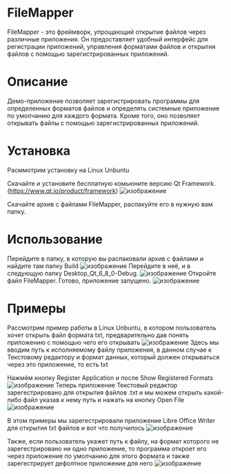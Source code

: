 # FileMapper

FileMapper - это фреймворк, упрощающий открытие файлов через различные приложения. Он предоставляет удобный интерфейс для регистрации приложений, управления форматами файлов и открытия файлов с помощью зарегистрированных приложений.

# Описание

Демо-приложение позволяет зарегистрировать программы для определенных форматов файлов и определять системные приложение по умолчанию для каждого формата. Кроме того, оно позволяет открывать файлы с помощью зарегистрированных приложений.

# Установка

Расммотрим установку на Linux Unbuntu


Скачайте и установите бесплатную комьюните версию Qt Framework.(https://www.qt.io/product/framework)
![изображение](https://github.com/briefl/FileMapper/assets/168663803/b3618322-8c44-4e8f-b808-d41a5f91d22d)

Скачайте архив с файлами FileMapper, распакуйте его в нужную вам папку. 

# Использование

Перейдите в папку, в которую вы распаковали архив с файлами и найдите там папку Build
![изображение](https://github.com/briefl/FileMapper/assets/168663803/c8607f45-64cc-4942-a1be-e6b3d0490fd5)
Перейдите в неё, и в следующую папку Desktop_Qt_6_8_0-Debug.
![изображение](https://github.com/briefl/FileMapper/assets/168663803/3ed33dbc-18c9-4861-b0b0-b422c3dce689)
Откройте файл FileMapper. Готово, приложение запущено.
![изображение](https://github.com/briefl/FileMapper/assets/168663803/1b18d7b6-6e7d-4b40-b646-d2c33b56f632)


# Примеры

Рассмотрим пример работы в Linux Unbuntu, в котором пользователь хочет открыть файл формата txt, предварительно дав понять приложению с помощью чего его открывать
![изображение](https://github.com/briefl/FileMapper/assets/168663803/cf4dcba8-088f-407d-8cbb-9cd54ecc097e)
Здесь мы вводим путь к исполняемому файлу приложения, в данном случае к Текстовому редактору и формат данных, который должен открываться через это приложение, то есть txt

Нажмём кнопку Register Application и после Show Registered Formats
![изображение](https://github.com/briefl/FileMapper/assets/168663803/e33420f8-50c8-4ada-8559-399a9dfb26d0)
Теперь приложение Текстовый редактор зарегестрировано для открытия файлов .txt и мы можем открыть какой-либо файл указав к нему путь и нажать на кнопку Open File
![изображение](https://github.com/briefl/FileMapper/assets/168663803/5586b4e2-a116-45fd-ad3c-5a8b62b7de50)

В этом примеры мы зарегестрировали приложение Libre Office Writer для открытия txt файлов и вот что получилось
![изображение](https://github.com/briefl/FileMapper/assets/168663803/75f8b49f-ef73-4597-95e2-6fea81892d12)

Также, если пользователь укажет путь к файлу, на формат которого не зарегестрировано ни одно приложение, то программа откроет его через приложение по умолчанию для этого формата и также зарегестрирует дефолтное приложение для него
![изображение](https://github.com/briefl/FileMapper/assets/168663803/f00e0840-ee08-48b5-9e30-3c1b7c890dcc)

